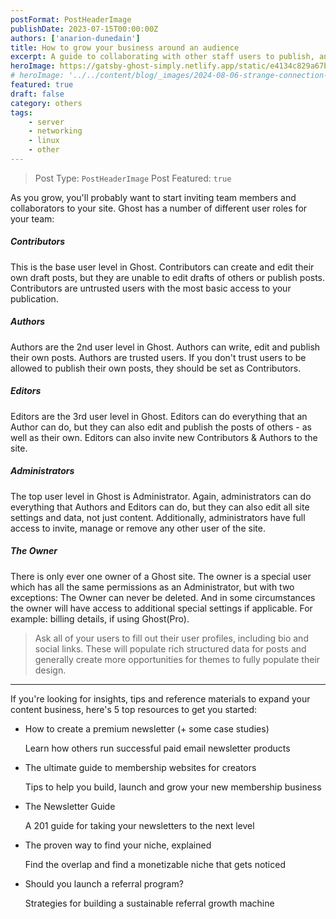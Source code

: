 ```yaml
---
postFormat: PostHeaderImage
publishDate: 2023-07-15T00:00:00Z
authors: ['anarion-dunedain']
title: How to grow your business around an audience
excerpt: A guide to collaborating with other staff users to publish, and some resources to help you with the next steps of growing your business
heroImage: https://gatsby-ghost-simply.netlify.app/static/e4134c829a67be07f057d83a9bff5839/6b4f8/admin-settings.webp
# heroImage: '../../content/blog/_images/2024-08-06-strange-connection-issues/connection.jpg'
featured: true
draft: false
category: others
tags:
    - server
    - networking
    - linux
    - other
---
```


> Post Type: `PostHeaderImage`
> Post Featured: `true`

As you grow, you'll probably want to start inviting team members and collaborators to your site. Ghost has a number of different user roles for your team:

##### Contributors

This is the base user level in Ghost. Contributors can create and edit their own draft posts, but they are unable to edit drafts of others or publish posts. Contributors are untrusted users with the most basic access to your publication.

##### Authors

Authors are the 2nd user level in Ghost. Authors can write, edit and publish their own posts. Authors are trusted users. If you don't trust users to be allowed to publish their own posts, they should be set as Contributors.

##### Editors

Editors are the 3rd user level in Ghost. Editors can do everything that an Author can do, but they can also edit and publish the posts of others - as well as their own. Editors can also invite new Contributors & Authors to the site.

##### Administrators

The top user level in Ghost is Administrator. Again, administrators can do everything that Authors and Editors can do, but they can also edit all site settings and data, not just content. Additionally, administrators have full access to invite, manage or remove any other user of the site.

##### The Owner

There is only ever one owner of a Ghost site. The owner is a special user which has all the same permissions as an Administrator, but with two exceptions: The Owner can never be deleted. And in some circumstances the owner will have access to additional special settings if applicable. For example: billing details, if using Ghost(Pro).

> Ask all of your users to fill out their user profiles, including bio and social links. These will populate rich structured data for posts and generally create more opportunities for themes to fully populate their design.

<hr/>

If you're looking for insights, tips and reference materials to expand your content business, here's 5 top resources to get you started:

- How to create a premium newsletter (+ some case studies)

    Learn how others run successful paid email newsletter products

- The ultimate guide to membership websites for creators

    Tips to help you build, launch and grow your new membership business

- The Newsletter Guide

    A 201 guide for taking your newsletters to the next level

- The proven way to find your niche, explained

    Find the overlap and find a monetizable niche that gets noticed

- Should you launch a referral program?

    Strategies for building a sustainable referral growth machine
